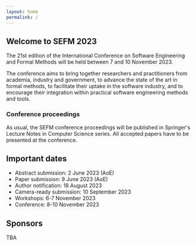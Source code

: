 ```yaml
---
layout: home
permalink: /
---
```


<h2 class="secondH">Welcome to SEFM 2023</h2>
The 21st edition of the International Conference on Software Engineering and
Formal Methods will be held between 7 and 10 November 2023.

The conference aims to bring together researchers and practitioners from academia,
industry and government, to advance the state of the art in formal methods,
to facilitate their uptake in the software industry, and to encourage their
integration within practical software engineering methods and tools.

### Conference proceedings
As usual, the SEFM conference proceedings will be published in Springer's Lecture
Notes in Computer Science series. All accepted papers have to be presented
at the conference.

## Important dates
- Abstract submission: 2 June 2023 (AoE)
- Paper submission: 9 June 2023 (AoE) 
- Author notification: 18 August 2023
- Camera-ready submission: 10 September 2023
- Workshops: 6-7 November 2023
- Conference: 8-10 November 2023

## Sponsors
TBA
